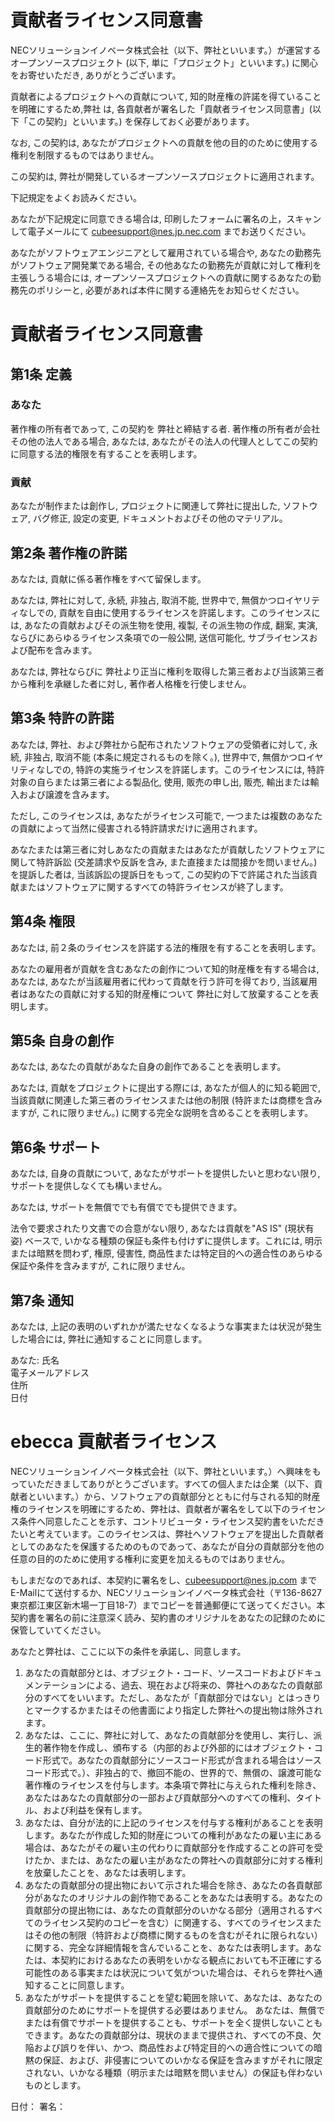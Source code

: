 # 貢献者ライセンス同意書
NECソリューションイノベータ株式会社（以下、弊社といいます。）が運営するオープンソースプロジェクト (以下, 単に「プロジェクト」といいます。) に関心をお寄せいただき, ありがとうございます。

貢献者によるプロジェクトへの貢献について, 知的財産権の許諾を得ていることを明確にするため,弊社 は, 各貢献者が署名した「貢献者ライセンス同意書」(以下「この契約」といいます。) を保存しておく必要があります。

なお, この契約は, あなたがプロジェクトへの貢献を他の目的のために使用する権利を制限するものではありません。

この契約は, 弊社が開発しているオープンソースプロジェクトに適用されます。

下記規定をよくお読みください。

あなたが下記規定に同意できる場合は, 印刷したフォームに署名の上，スキャンして電子メールにて cubeesupport@nes.jp.nec.com までお送りください。

あなたがソフトウェアエンジニアとして雇用されている場合や, あなたの勤務先がソフトウェア開発業である場合, その他あなたの勤務先が貢献に対して権利を主張しうる場合には, オープンソースプロジェクトへの貢献に関するあなたの勤務先のポリシーと, 必要があれば本件に関する連絡先をお知らせください。

# 貢献者ライセンス同意書
## 第1条 定義
### あなた
著作権の所有者であって, この契約を 弊社と締結する者. 著作権の所有者が会社その他の法人である場合, あなたは, あなたがその法人の代理人としてこの契約に同意する法的権限を有することを表明します。
### 貢献
あなたが制作または創作し, プロジェクトに関連して弊社に提出した, ソフトウェア, バグ修正, 設定の変更, ドキュメントおよびその他のマテリアル。
## 第2条 著作権の許諾
あなたは, 貢献に係る著作権をすべて留保します。

あなたは, 弊社に対して, 永続, 非独占, 取消不能, 世界中で, 無償かつロイヤリティなしでの, 貢献を自由に使用するライセンスを許諾します。このライセンスには, あなたの貢献およびその派生物を使用, 複製, その派生物の作成, 翻案, 実演, ならびにあらゆるライセンス条項での一般公開, 送信可能化, サブライセンスおよび配布を含みます。

あなたは, 弊社ならびに 弊社より正当に権利を取得した第三者および当該第三者から権利を承継した者に対し, 著作者人格権を行使しません。

## 第3条 特許の許諾
あなたは, 弊社、および弊社から配布されたソフトウェアの受領者に対して, 永続, 非独占, 取消不能 (本条に規定されるものを除く。), 世界中で, 無償かつロイヤリティなしでの, 特許の実施ライセンスを許諾します。このライセンスには, 特許対象の自らまたは第三者による製品化, 使用, 販売の申し出, 販売, 輸出または輸入および譲渡を含みます。

ただし, このライセンスは, あなたがライセンス可能で, 一つまたは複数のあなたの貢献によって当然に侵害される特許請求だけに適用されます。

あなたまたは第三者に対しあなたの貢献またはあなたが貢献したソフトウェアに関して特許訴訟 (交差請求や反訴を含み, また直接または間接かを問いません。) を提訴した者は, 当該訴訟の提訴日をもって, この契約の下で許諾された当該貢献またはソフトウェアに関するすべての特許ライセンスが終了します。

## 第4条 権限
あなたは, 前２条のライセンスを許諾する法的権限を有することを表明します。

あなたの雇用者が貢献を含むあなたの創作について知的財産権を有する場合は, あなたは, あなたが当該雇用者に代わって貢献を行う許可を得ており, 当該雇用者はあなたの貢献に対する知的財産権について 弊社に対して放棄することを表明します。

## 第5条 自身の創作
あなたは, あなたの貢献があなた自身の創作であることを表明します。

あなたは, 貢献をプロジェクトに提出する際には, あなたが個人的に知る範囲で, 当該貢献に関連した第三者のライセンスまたは他の制限 (特許または商標を含みますが, これに限りません。) に関する完全な説明を含めることを表明します。

## 第6条 サポート
あなたは, 自身の貢献について, あなたがサポートを提供したいと思わない限り, サポートを提供しなくても構いません。

あなたは, サポートを無償ででも有償ででも提供できます。

法令で要求されたり文書での合意がない限り, あなたは貢献を"AS IS" (現状有姿) ベースで, いかなる種類の保証も条件も付けずに提供します。これには, 明示または暗黙を問わず, 権原, 侵害性, 商品性または特定目的への適合性のあらゆる保証や条件を含みますが, これに限りません。

## 第7条 通知
あなたは, 上記の表明のいずれかが満たせなくなるような事実または状況が発生した場合には, 弊社に通知することに同意します。

あなた:	氏名	
電子メールアドレス	
住所	
日付	


# ebecca 貢献者ライセンス

NECソリューションイノベータ株式会社（以下、弊社といいます。）へ興味をもっていただきましてありがとうございます。すべての個人または企業（以下、貢献者といいます。）から、ソフトウェアの貢献部分とともに付与される知的財産権のライセンスを明確にするため、弊社は、貢献者が署名をして以下のライセンス条件へ同意したことを示す、コントリビュータ・ライセンス契約書をいただきたいと考えています。このライセンスは、弊社へソフトウェアを提出した貢献者としてのあなたを保護するためのものであって、あなたが自分の貢献部分を他の任意の目的のために使用する権利に変更を加えるものではありません。
 
もしまだなのであれば、本契約に署名をし、cubeesupport@nes.jp.com までE-Mailにて送付するか、NECソリューションイノベータ株式会社（〒136-8627 東京都江東区新木場一丁目18-7）までコピーを普通郵便にて送ってください。本契約書を署名の前に注意深く読み、契約書のオリジナルをあなたの記録のために保管していてください。
 
あなたと弊社は、ここに以下の条件を承諾し、同意します。
 
1. あなたの貢献部分とは、オブジェクト・コード、ソースコードおよびドキュメンテーションによる、過去、現在および将来の、弊社へのあなたの貢献部分のすべてをいいます。ただし、あなたが「貢献部分ではない」とはっきりとマークするかまたはその他書面により指定した弊社への提出物は除外されます。
2. あなたは、ここに、弊社に対して、あなたの貢献部分を使用し、実行し、派生的著作物を作成し、頒布する（内部的および外部的にはオブジェクト・コード形式で。あなたの貢献部分にソースコード形式が含まれる場合はソースコード形式で。）、非独占的で、撤回不能の、世界的で、無償の、譲渡可能な著作権のライセンスを付与します。本条項で弊社に与えられた権利を除き、あなたはあなたの貢献部分の一部および貢献部分へのすべての権利、タイトル、および利益を保有します。  
3. あなたは、自分が法的に上記のライセンスを付与する権利があることを表明します。あなたが作成した知的財産についての権利があなたの雇い主にある場合は、あなたがその雇い主の代わりに貢献部分を作成することの許可を受けたか、または、あなたの雇い主があなたの弊社への貢献部分に対する権利を放棄したことを、あなたは表明します。   
4. あなたの貢献部分の提出物において示された場合を除き、あなたの各貢献部分があなたのオリジナルの創作物であることをあなたは表明する。あなたの貢献部分の提出物には、あなたの貢献部分のいかなる部分（適用されるすべてのライセンス契約のコピーを含む）に関連する、すべてのライセンスまたはその他の制限（特許および商標に関するものを含むがそれに限られない）に関する、完全な詳細情報を含んでいることを、あなたは表明します。あなたは、本契約におけるあなたの表明をいかなる観点においても不正確にする可能性のある事実または状況について気がついた場合は、それらを弊社へ通知することに同意します。  
5. あなたがサポートを提供することを望む範囲を除いて、あなたは、あなたの貢献部分のためにサポートを提供する必要はありません。 あなたは、無償でまたは有償でサポートを提供することも、サポートを全く提供しないこともできます。あなたの貢献部分は、現状のままで提供され、すべての不良、欠陥および誤りを伴い、かつ、商品性および特定目的への適合性についての暗黙の保証、および、非侵害についてのいかなる保証を含みますがそれに限定されない、いかなる種類（明示または暗黙を問いません）の保証も伴わないものとします。

日付： 
署名： 
　　　　　
